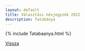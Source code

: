```yaml
---
layout: default
title: Választási névjegyzék 2022
description: Tatabánya
---
```


{% include Tatabaanya.html %}

[Vissza](./)